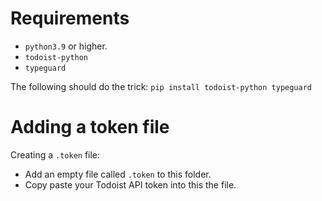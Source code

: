 # Requirements
- `python3.9` or higher.
- `todoist-python`
- `typeguard`

The following should do the trick:
`pip install todoist-python typeguard`

# Adding a token file
Creating a `.token` file:
- Add an empty file called `.token` to this folder.
- Copy paste your Todoist API token into this the file.
